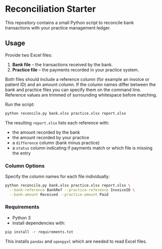 # Reconciliation Starter

This repository contains a small Python script to reconcile bank transactions with your practice management ledger.

## Usage

Provide two Excel files:
1. **Bank file** – the transactions received by the bank.
2. **Practice file** – the payments recorded in your practice system.

Both files should include a reference column (for example an invoice or patient ID) and an amount column. If the column names differ between the bank and practice files you can specify them on the command line.
Reference values are trimmed of surrounding whitespace before matching.

Run the script:

```bash
python reconcile.py bank.xlsx practice.xlsx report.xlsx
```

The resulting `report.xlsx` lists each reference with:
- the amount recorded by the bank
- the amount recorded by your practice
- a `difference` column (bank minus practice)
- a `status` column indicating if payments match or which file is missing the entry

### Column Options

Specify the column names for each file individually:

```bash
python reconcile.py bank.xlsx practice.xlsx report.xlsx \
  --bank-reference BankRef --practice-reference InvoiceID \
  --bank-amount Received --practice-amount Paid
```

### Requirements

- Python 3
- Install dependencies with:

```bash
pip install -r requirements.txt
```

This installs `pandas` and `openpyxl` which are needed to read Excel files.

